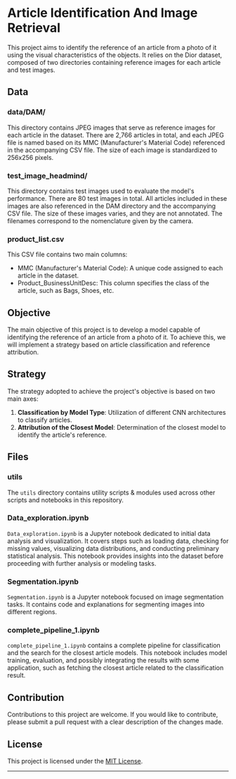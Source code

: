 # Article Identification And Image Retrieval

This project aims to identify the reference of an article from a photo of it using the visual characteristics of the objects. It relies on the Dior dataset, composed of two directories containing reference images for each article and test images.

## Data

### data/DAM/
This directory contains JPEG images that serve as reference images for each article in the dataset. There are 2,766 articles in total, and each JPEG file is named based on its MMC (Manufacturer's Material Code) referenced in the accompanying CSV file. The size of each image is standardized to 256x256 pixels.

### test_image_headmind/
This directory contains test images used to evaluate the model's performance. There are 80 test images in total. All articles included in these images are also referenced in the DAM directory and the accompanying CSV file. The size of these images varies, and they are not annotated. The filenames correspond to the nomenclature given by the camera.

### product_list.csv
This CSV file contains two main columns:

- MMC (Manufacturer's Material Code): A unique code assigned to each article in the dataset.
- Product_BusinessUnitDesc: This column specifies the class of the article, such as Bags, Shoes, etc.

## Objective

The main objective of this project is to develop a model capable of identifying the reference of an article from a photo of it. To achieve this, we will implement a strategy based on article classification and reference attribution.

## Strategy

The strategy adopted to achieve the project's objective is based on two main axes:

1. **Classification by Model Type**: Utilization of different CNN architectures to classify articles.
2. **Attribution of the Closest Model**: Determination of the closest model to identify the article's reference.


## Files

### utils 

The `utils` directory contains utility scripts & modules used across other scripts and notebooks in this repository.

### Data_exploration.ipynb

`Data_exploration.ipynb` is a Jupyter notebook dedicated to initial data analysis and visualization. It covers steps such as loading data, checking for missing values, visualizing data distributions, and conducting preliminary statistical analysis. This notebook provides insights into the dataset before proceeding with further analysis or modeling tasks.

### Segmentation.ipynb

`Segmentation.ipynb` is a Jupyter notebook focused on image segmentation tasks. It contains code and explanations for segmenting images into different regions.

### complete_pipeline_1.ipynb

`complete_pipeline_1.ipynb`  contains a complete pipeline for classification and the search for the closest article models. This notebook includes model training, evaluation, and possibly integrating the results with some application, such as fetching the closest article related to the classification result. 

## Contribution

Contributions to this project are welcome. If you would like to contribute, please submit a pull request with a clear description of the changes made.

## License

This project is licensed under the [MIT License](LICENSE).

---
